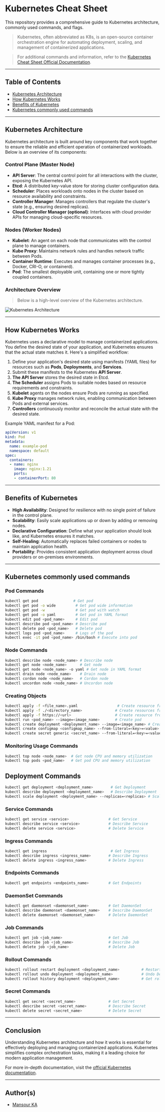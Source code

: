 # Kubernetes Cheat Sheet

This repository provides a comprehensive guide to Kubernetes architecture, commonly used commands, and flags.

> Kubernetes, often abbreviated as K8s, is an open-source container orchestration engine for automating deployment, scaling, and management of containerized applications.

> For additional commands and information, refer to the [Kubernetes Cheat Sheet Official Documentation](https://kubernetes.io/docs/reference/kubectl/cheatsheet/).

---

## Table of Contents

- [Kubernetes Architecture](#kubernetes-architecture)
- [How Kubernetes Works](#how-kubernetes-works)
- [Benefits of Kubernetes](#benefits-of-kubernetes)
- [Kubernetes commonly used commands](#kubernetes-commonly-used-commands)

---

## Kubernetes Architecture

Kubernetes architecture is built around key components that work together to ensure the reliable and efficient operation of containerized workloads. Below is an overview of its components:

### Control Plane (Master Node)

- **API Server**: The central control point for all interactions with the cluster, exposing the Kubernetes API.
- **Etcd**: A distributed key-value store for storing cluster configuration data.
- **Scheduler**: Places workloads onto nodes in the cluster based on resource availability and constraints.
- **Controller Manager**: Manages controllers that regulate the cluster's state (e.g., ensuring desired replicas).
- **Cloud Controller Manager (optional)**: Interfaces with cloud provider APIs for managing cloud-specific resources.

### Nodes (Worker Nodes)

- **Kubelet**: An agent on each node that communicates with the control plane to manage containers.
- **Kube Proxy**: Maintains network rules and handles network traffic between Pods.
- **Container Runtime**: Executes and manages container processes (e.g., Docker, CRI-O, or containerd).
- **Pod**: The smallest deployable unit, containing one or more tightly coupled containers.

### Architecture Overview

> Below is a high-level overview of the Kubernetes architecture.

![Kubernetes Architecture](k8s-archi.jpg)

---

## How Kubernetes Works

Kubernetes uses a declarative model to manage containerized applications. You define the desired state of your application, and Kubernetes ensures that the actual state matches it. Here's a simplified workflow:

1. Define your application's desired state using manifests (YAML files) for resources such as **Pods**, **Deployments**, and **Services**.
2. Submit these manifests to the Kubernetes **API Server**.
3. **The API Server** stores the desired state in Etcd.
4. **The Scheduler** assigns Pods to suitable nodes based on resource requirements and constraints.
5. **Kubelet** agents on the nodes ensure Pods are running as specified.
6. **Kube Proxy** manages network rules, enabling communication between Pods and external services.
7. **Controllers** continuously monitor and reconcile the actual state with the desired state.

Example YAML manifest for a Pod:

```yaml
apiVersion: v1
kind: Pod
metadata:
  name: example-pod
  namespace: default
spec:
  containers:
  - name: nginx
    image: nginx:1.21
    ports:
    - containerPort: 80
```

---

## Benefits of Kubernetes

- **High Availability**: Designed for resilience with no single point of failure in the control plane.
- **Scalability**: Easily scale applications up or down by adding or removing nodes.
- **Declarative Configuration**: Define what your application should look like, and Kubernetes ensures it matches.
- **Self-Healing**: Automatically replaces failed containers or nodes to maintain application health.
- **Portability**: Provides consistent application deployment across cloud providers or on-premises environments.

---

## Kubernetes commonly used commands

### Pod Commands

```bash
kubectl get pod                # Get pod
kubectl get pod -o wide         # Get pod wide information
kubectl get pod -w              # Get pod with watch
kubectl get pod -o yaml         # Get pod in YAML format
kubectl edit pod <pod_name>     # Edit pod
kubectl describe pod <pod_name> # Describe pod
kubectl delete pod <pod_name>   # Delete pod
kubectl logs pod <pod_name>     # Logs of the pod
kubectl exec -it pod <pod_name> /bin/bash # Execute into pod
```

### Node Commands

```bash
kubectl describe node <node_name> # Describe node
kubectl get node <node_name>      # Get node
kubectl get node <node_name> -o yaml # Get node in YAML format
kubectl drain node <node_name>    # Drain node
kubectl cordon node <node_name>   # Cordon node
kubectl uncordon node <node_name> # Uncordon node
```

### Creating Objects

```bash
kubectl apply -f <file_name>.yaml                  # Create resource from a file
kubectl apply -f ./<directory_name>               # Create resources from a directory
kubectl apply -f https://<url>                    # Create resource from URL
kubectl run <pod_name> --image=<image_name>       # Create pod
kubectl create deployment <deployment_name> --image=<image_name> # Create Deployment
kubectl create configmap <configmap_name> --from-literal=<key>=<value> # Create ConfigMap
kubectl create secret generic <secret_name> --from-literal=<key>=<value> # Create Secret
```

### Monitoring Usage Commands

```bash
kubectl top node <node_name>  # Get node CPU and memory utilization
kubectl top pods <pod_name>   # Get pod CPU and memory utilization
```

## Deployment Commands

```bash
kubectl get deployment <deployment_name>        # Get Deployment
kubectl describe deployment <deployment_name>   # Describe Deployment
kubectl scale deployment <deployment_name> --replicas=<replicas> # Scale Deployment
```

### Service Commands

```bash
kubectl get service <service>                  # Get Service
kubectl describe service <service>             # Describe Service
kubectl delete service <service>               # Delete Service
```

### Ingress Commands

```bash
kubectl get ingress                             # Get Ingress
kubectl describe ingress <ingress_name>        # Describe Ingress
kubectl delete ingress <ingress_name>          # Delete Ingress
```

### Endpoints Commands

```bash
kubectl get endpoints <endpoints_name>         # Get Endpoints
```

### DaemonSet Commands

```bash
kubectl get daemonset <daemonset_name>         # Get DaemonSet
kubectl describe daemonset <daemonset_name>    # Describe DaemonSet
kubectl delete daemonset <daemonset_name>      # Delete DaemonSet
```

### Job Commands

```bash
kubectl get job <job_name>                     # Get Job
kubectl describe job <job_name>                # Describe Job
kubectl delete job <job_name>                  # Delete Job
```

### Rollout Commands

```bash
kubectl rollout restart deployment <deployment_name>          # Restart Deployment
kubectl rollout undo deployment <deployment_name>             # Undo Deployment to latest revision
kubectl rollout history deployment <deployment_name>          # Get rollout history
```

### Secret Commands

```bash
kubectl get secret <secret_name>               # Get Secret
kubectl describe secret <secret_name>          # Describe Secret
kubectl delete secret <secret_name>            # Delete Secret
```

---

## Conclusion

Understanding Kubernetes architecture and how it works is essential for effectively deploying and managing containerized applications. Kubernetes simplifies complex orchestration tasks, making it a leading choice for modern application management.

For more in-depth documentation, visit the [official Kubernetes documentation](https://kubernetes.io/docs/).

---

## Author(s)

- [Mansour KA](https://github.com/mansourka06)
